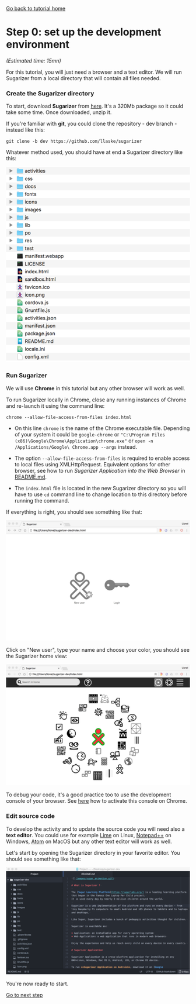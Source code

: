 [Go back to tutorial home](tutorial.md)


# Step 0: set up the development environment
*(Estimated time: 15mn)*


For this tutorial, you will just need a browser and a text editor.
We will run Sugarizer from a local directory that will contain all files needed.

### Create the Sugarizer directory

To start, download **Sugarizer** from [here](https://github.com/llaske/sugarizer/archive/dev.zip). It's a 320Mb package so it could take some time. Once downloaded, unzip it.

If you're familiar with **git**, you could clone the repository - dev branch - instead like this:

	git clone -b dev https://github.com/llaske/sugarizer

Whatever method used, you should have at end a Sugarizer directory like this:

![](images/tutorial_step0_2.png)


### Run Sugarizer

We will use **Chrome** in this tutorial but any other browser will work as well.

To run Sugarizer locally in Chrome, close any running instances of Chrome and re-launch it using the command line:

    chrome --allow-file-access-from-files index.html

* On this line `chrome` is the name of the Chrome executable file. Depending of your system it could be `google-chrome` or `"C:\Program Files (x86)\Google\Chrome\Application\chrome.exe"` or `open -n /Applications/Google\ Chrome.app --args` instead.

* The option `--allow-file-access-from-files` is required to enable access to local files using XMLHttpRequest. Equivalent options for other browser, see how to run *Sugarizer Application into the Web Browser* in [README.md](../README.md).

* The `index.html` file is located in the new Sugarizer directory so you will have to use `cd` command line to change location to this directory before running the command.

If everything is right, you should see something like that:

![](images/tutorial_step0_0.png)

Click on "New user", type your name and choose your color, you should see the Sugarizer home view:

![](images/tutorial_step0_1.png)

To debug your code, it's a good practice too to use the development console of your browser. See [here](https://developers.google.com/web/tools/chrome-devtools/) how to activate this console on Chrome.


### Edit source code

To develop the activity and to update the source code you will need also a **text editor**. You could use for example [Lime](http://limetext.org/) on Linux, [Notepad++](https://notepad-plus-plus.org) on Windows, [Atom](https://atom.io/) on MacOS but any other text editor will work as well.

Let's start by opening the Sugarizer directory in your favorite editor. You should see something like that:

![](images/tutorial_step0_3.png)

You're now ready to start.

[Go to next step](tutorial_step1.md)
